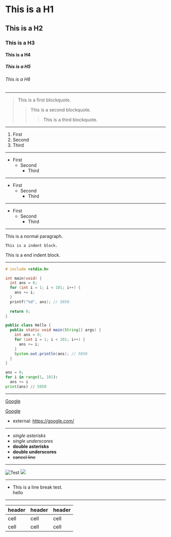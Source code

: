 # This is a H1
## This is a H2
### This is a H3
#### This is a H4
##### This is a H5
###### This is a H6

---

> This is a first blockquote.
>	> This is a second blockquote.
>	>	> This is a third blockquote.

---

1. First
2. Second
3. Third

---

* First
  * Second
    * Third

---

+ First
  + Second
    + Third

---

- First
  - Second
    - Third

---

This is a normal paragraph.

    This is a indent block.

This is a end indent block.

---

```c
# include <stdio.h>

int main(void) {
  int ans = 0;
  for (int i = 1; i < 101; i++) {
    ans += i;
  }
  printf("%d", ans); // 5050
  
  return 0;
}
```

```java
public class Hello {
  public static void main(String[] args) {
    int ans = 0;
    for (int i = 1; i < 101; i++) {
      ans += i;
    }
    System.out.println(ans); // 5050
  }
}  
```

```python
ans = 0;
for i in range(1, 101):
  ans += i
print(ans) // 5050
```

---

[Google][googleLink]

[googleLink]: https://google.com "Go google"

[Google](https://google.com, "google link")

* external: <https://google.com/>

---

* *single asterisks*
* _single underscores_
* **double asterisks**
* __double underscores__
* ~~cancel line~~

---

![Test](https://plchldr.co/i/300x300?&bg=888888&fc=ffffff&text=Test)
<img src="https://plchldr.co/i/300x300?&bg=888888&fc=ffffff&text=Test">

---

* This is a line break test.  
hello

---

| header | header | header |
|--------|--------|--------|
| cell   | cell   | cell   |
| cell   | cell   | cell   |
